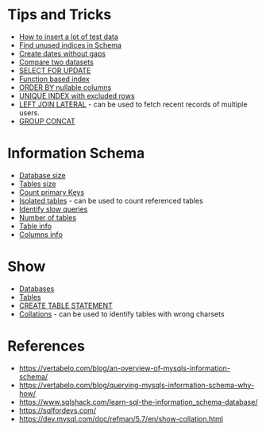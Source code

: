 # Tips and Tricks

- [How to insert a lot of test data](queries/fill_in_test_data.sql)
- [Find unused indices in Schema](queries/find_unused_indices.sql)
- [Create dates without gaps](queries/create_dates_without_gaps.sql)
- [Compare two datasets](queries/compare_two_datasets.sql)
- [SELECT FOR UPDATE](queries/select_for_update.sql)
- [Function based index](queries/function_based_index.sql)
- [ORDER BY nullable columns](queries/order_by_nullable_column.sql)
- [UNIQUE INDEX with excluded rows](queries/unique_index_excluded_rows.sql)
- [LEFT JOIN LATERAL](queries/left_join_lateral.sql) - can be used to fetch recent records of multiple users.
- [GROUP CONCAT](queries/group_concat.sql)

# Information Schema
- [Database size](information_schema/database_size.sql)
- [Tables size](information_schema/tables_size.sql)
- [Count primary Keys](information_schema/count_primary_keys.sql)
- [Isolated tables](information_schema/isolated_tables.sql) - can be used to count referenced tables
- [Identify slow queries](information_schema/indentify_slow_queries.sql)
- [Number of tables](information_schema/number_of_tables.sql)
- [Table info](information_schema/table_info.sql)
- [Columns info](information_schema/column_info.sql)

# Show
- [Databases](show/show_databases.sql)
- [Tables](show/show_tables.sql)
- [CREATE TABLE STATEMENT](show/show_create_table.sql)
- [Collations](show/show_collation.sql) - can be used to identify tables with wrong charsets

# References

- https://vertabelo.com/blog/an-overview-of-mysqls-information-schema/
- https://vertabelo.com/blog/querying-mysqls-information-schema-why-how/
- https://www.sqlshack.com/learn-sql-the-information_schema-database/
- https://sqlfordevs.com/
- https://dev.mysql.com/doc/refman/5.7/en/show-collation.html